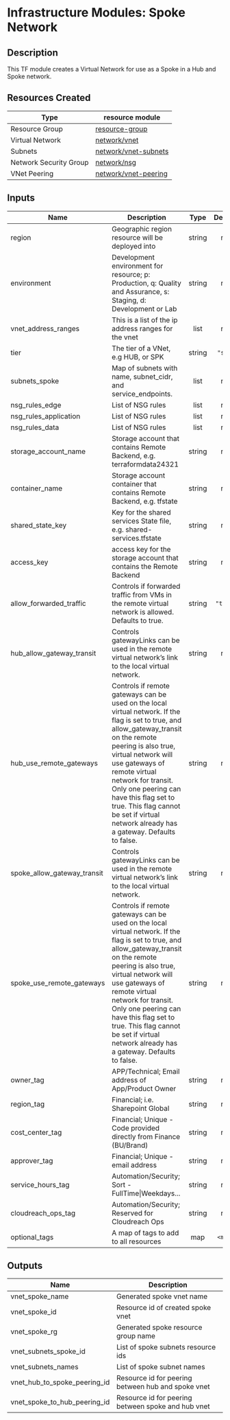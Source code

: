 # **Infrastructure Modules: Spoke Network**

## Description

This TF module creates a Virtual Network for use as a Spoke in a Hub and Spoke network.

## Resources Created

| Type     | resource module     |
|----------|------------|
| Resource Group | [resource-group](../../resource-modules/resource-group/README.md)|
| Virtual Network | [network/vnet](../../resource-modules/network/vnet/README.md)|
| Subnets| [network/vnet-subnets](../../resource-modules/network/vnet-subnets/README.md) |
| Network Security Group | [network/nsg](../../resource-modules/network/nsg/README.md) |
| VNet Peering | [network/vnet-peering](../../resource-modules/network/vnet-peering/README.md) |

## Inputs

| Name | Description | Type | Default | Required |
|------|-------------|:----:|:-----:|:-----:|
| region | Geographic region resource will be deployed into | string | n/a | yes |
| environment | Development environment for resource; p: Production, q: Quality and Assurance, s: Staging, d: Development or Lab | string | n/a | yes |
| vnet\_address\_ranges | This is a list of the ip address ranges for the vnet | list | n/a | yes |
| tier | The tier of a VNet, e.g HUB, or SPK | string | `"spk"` | no |
| subnets\_spoke | Map of subnets with name, subnet_cidr, and service_endpoints. | list | n/a | yes |
| nsg\_rules\_edge | List of NSG rules | list | n/a | yes |
| nsg\_rules\_application | List of NSG rules | list | n/a | yes |
| nsg\_rules\_data | List of NSG rules | list | n/a | yes |
| storage\_account\_name | Storage account that contains Remote Backend, e.g. terraformdata24321 | string | n/a | yes |
| container\_name | Storage account container that contains Remote Backend, e.g. tfstate | string | n/a | yes |
| shared\_state\_key | Key for the shared services State file, e.g. shared-services.tfstate | string | n/a | yes |
| access\_key | access key for the storage account that contains the Remote Backend | string | n/a | yes |
| allow\_forwarded\_traffic | Controls if forwarded traffic from VMs in the remote virtual network is allowed. Defaults to true. | string | `"true"` | no |
| hub\_allow\_gateway\_transit | Controls gatewayLinks can be used in the remote virtual network’s link to the local virtual network. | string | n/a | yes |
| hub\_use\_remote\_gateways | Controls if remote gateways can be used on the local virtual network. If the flag is set to true, and allow_gateway_transit on the remote peering is also true, virtual network will use gateways of remote virtual network for transit. Only one peering can have this flag set to true. This flag cannot be set if virtual network already has a gateway. Defaults to false. | string | n/a | yes |
| spoke\_allow\_gateway\_transit | Controls gatewayLinks can be used in the remote virtual network’s link to the local virtual network. | string | n/a | yes |
| spoke\_use\_remote\_gateways | Controls if remote gateways can be used on the local virtual network. If the flag is set to true, and allow_gateway_transit on the remote peering is also true, virtual network will use gateways of remote virtual network for transit. Only one peering can have this flag set to true. This flag cannot be set if virtual network already has a gateway. Defaults to false. | string | n/a | yes |
| owner\_tag | APP/Technical; Email address of App/Product Owner | string | n/a | yes |
| region\_tag | Financial; i.e. Sharepoint Global | string | n/a | yes |
| cost\_center\_tag | Financial; Unique - Code provided directly from Finance (BU/Brand) | string | n/a | yes |
| approver\_tag | Financial; Unique - email address | string | n/a | yes |
| service\_hours\_tag | Automation/Security; Sort -FullTime\|Weekdays... | string | n/a | yes |
| cloudreach\_ops\_tag | Automation/Security; Reserved for Cloudreach Ops | string | n/a | yes |
| optional\_tags | A map of tags to add to all resources | map | `<map>` | no |

## Outputs

| Name | Description |
|------|-------------|
| vnet\_spoke\_name | Generated spoke vnet name |
| vnet\_spoke\_id | Resource id of created spoke vnet |
| vnet\_spoke\_rg | Generated spoke resource group name |
| vnet\_subnets\_spoke\_id | List of spoke subnets resource ids |
| vnet\_subnets\_names | List of spoke subnet names |
| vnet\_hub\_to\_spoke\_peering\_id | Resource id for peering between hub and spoke vnet |
| vnet\_spoke\_to\_hub\_peering\_id | Resource id for peering between spoke and hub vnet |

